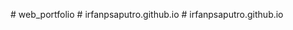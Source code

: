 #   w e b _ p o r t f o l i o 
 
 
#   i r f a n p s a p u t r o . g i t h u b . i o  
 #   i r f a n p s a p u t r o . g i t h u b . i o  
 